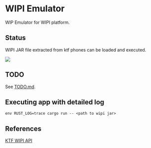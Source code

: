 # WIPI Emulator

WIP Emulator for WIPI platform.

## Status

WIPI JAR file extracted from ktf phones can be loaded and executed.

![](https://github.com/dlunch/wie/blob/main/docs/images/Trivial%20games%20playable.png)

## TODO

See [TODO.md](TODO.md).

## Executing app with detailed log

`env RUST_LOG=trace cargo run -- <path to wipi jar>`

## References

[KTF WIPI API](https://nikita36078.github.io/J2ME_Docs/docs/KTF_WIPI_API/)
